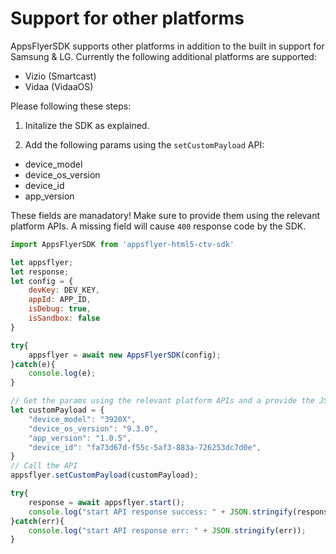 # <a id="other-platforms"> Support for other platforms

AppsFlyerSDK supports other platforms in addition to the built in support for Samsung & LG. Currently the following additional platforms are supported:
- Vizio (Smartcast)
- Vidaa (VidaaOS)

Please following these steps:

1. Initalize the SDK as explained.

2. Add the following params using the `setCustomPayload` API:
- device_model
- device_os_version
- device_id
- app_version

These fields are manadatory! 
Make sure to provide them using the relevant platform APIs. A missing field will cause `400` response code by the SDK.

```javascript
import AppsFlyerSDK from 'appsflyer-html5-ctv-sdk'

let appsflyer;
let response;
let config = {
    devKey: DEV_KEY,
    appId: APP_ID,
    isDebug: true, 
    isSandbox: false
}

try{
    appsflyer = await new AppsFlyerSDK(config);
}catch(e){
    console.log(e);
}  

// Get the params using the relevant platform APIs and a provide the JSON object
let customPayload = {
    "device_model": "3920X",
    "device_os_version": "9.3.0",
    "app_version": "1.0.5",
    "device_id": "fa73d67d-f55c-5af3-883a-726253dc7d0e",
}
// Call the API
appsflyer.setCustomPayload(customPayload);

try{
    response = await appsflyer.start();
    console.log("start API response success: " + JSON.stringify(response));
}catch(err){
    console.log("start API response err: " + JSON.stringify(err));
}
```
 